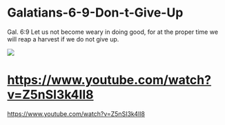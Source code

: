 # Galatians-6-9-Don-t-Give-Up
Gal. 6:9 Let us not become weary in doing good, for at the proper time we will reap a harvest if we do not give up.

![](https://g.christianbook.com/dg/product/web/f400/145441.jpg)

# https://www.youtube.com/watch?v=Z5nSI3k4Il8
https://www.youtube.com/watch?v=Z5nSI3k4Il8
